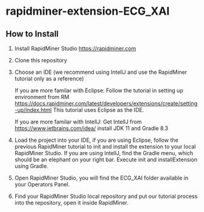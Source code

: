 # rapidminer-extension-ECG_XAI

## How to Install

1. Install RapidMiner Studio https://rapidminer.com

2. Clone this repository

3. Choose an IDE (we recommend using IntellJ and use the RapidMiner tutorial only as a reference)

   If you are more familar with Eclipse: Follow the tutorial in setting up environment from RM https://docs.rapidminer.com/latest/developers/extensions/create/setting-up/index.html This tutorial uses Eclipse as the IDE.

   If you are more familar with IntellJ: Get IntellJ from https://www.jetbrains.com/idea/ install JDK 11 and Gradle 8.3

4. Load the project into your IDE, if you are using Eclipse, follow the previous RapidMiner tutorial to init and install the extension to your local RapidMiner Studio. If you are using IntellJ, find the Gradle menu, which should be an elephant on your right bar. Execute init and installExtension using Gradle.

5. Open RapidMiner Studio, you will find the ECG_XAI folder available in your Operators Panel.

6. Find your RapidMiner Studio local repository and put our tutorial process into the repository, open it inside RapidMiner.

